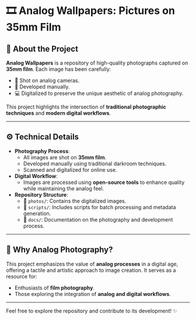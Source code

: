 # 🎞️ Analog Wallpapers: Pictures on 35mm Film

## 📖 About the Project
**Analog Wallpapers** is a repository of high-quality photographs captured on **35mm film**. Each image has been carefully:
- 📸 Shot on analog cameras.
- 🧪 Developed manually.
- 💻 Digitalized to preserve the unique aesthetic of analog photography.

This project highlights the intersection of **traditional photographic techniques** and **modern digital workflows**.

---

## ⚙️ Technical Details
- **Photography Process**:
  - All images are shot on **35mm film**.
  - Developed manually using traditional darkroom techniques.
  - Scanned and digitalized for online use.
- **Digital Workflow**:
  - Images are processed using **open-source tools** to enhance quality while maintaining the analog feel.
- **Repository Structure**:
  - 📂 `photos/`: Contains the digitalized images.
  - 📂 `scripts/`: Includes scripts for batch processing and metadata generation.
  - 📂 `docs/`: Documentation on the photography and development process.

---

## 🌟 Why Analog Photography?
This project emphasizes the value of **analog processes** in a digital age, offering a tactile and artistic approach to image creation. It serves as a resource for:
- Enthusiasts of **film photography**.
- Those exploring the integration of **analog and digital workflows**.

---

Feel free to explore the repository and contribute to its development! ✨
